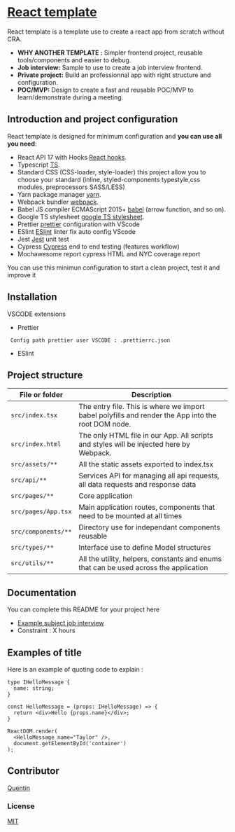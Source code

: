 # [React template](https://github.com/quentinlao/reactTemplate/)

React template is a template use to create a react app from scratch without CRA.

-   **WHY ANOTHER TEMPLATE :** Simpler frontend project, reusable tools/components and easier to debug.
-   **Job interview:** Sample to use to create a job interview frontend.
-   **Private project:** Build an professionnal app with right structure and configuration.
-   **POC/MVP:** Design to create a fast and reusable POC/MVP to learn/demonstrate during a meeting.

## Introduction and project configuration

React template is designed for minimum configuration and **you can use all you need**:

-   React API 17 with Hooks [React hooks](https://fr.reactjs.org/docs/hooks-intro.html).
-   Typescript [TS](https://www.typescriptlang.org/).
-   Standard CSS (CSS-loader, style-loader) this project allow you to choose your standard (inline, styled-components typestyle,css modules, preprocessors SASS/LESS)
-   Yarn package manager [yarn](https://yarnpkg.com/).
-   Webpack bundler [webpack](https://webpack.js.org/).
-   Babel JS compiler ECMAScript 2015+ [babel](https://babeljs.io/docs/en/) (arrow function, and so on).
-   Google TS stylesheet [google TS stylesheet](https://google.github.io/styleguide/tsguide.html).
-   Prettier [prettier](https://prettier.io/) configuration with VScode
-   ESlint [ESlint](https://eslint.org/) linter fix auto config VScode
-   Jest [Jest](https://jestjs.io/fr/) unit test
-   Cypress [Cypress](https://www.cypress.io/) end to end testing (features workflow)
-   Mochawesome report cypress HTML and NYC coverage report

You can use this minimun configuration to start a clean project, test it and improve it

## Installation

VSCODE extensions

-   Prettier

```
 Config path prettier user VSCODE : .prettierrc.json
```

-   ESlint

## Project structure

| File or folder      | Description                                                                                        |
| ------------------- | -------------------------------------------------------------------------------------------------- |
| `src/index.tsx`     | The entry file. This is where we import babel polyfills and render the App into the root DOM node. |
| `src/index.html`    | The only HTML file in our App. All scripts and styles will be injected here by Webpack.            |
| `src/assets/**`     | All the static assets exported to index.tsx                                                        |
| `src/api/**`        | Services API for managing all api requests, all data requests and response data                    |
| `src/pages/**`      | Core application                                                                                   |
| `src/pages/App.tsx` | Main application routes, components that need to be mounted at all times                           |
| `src/components/**` | Directory use for independant components reusable                                                  |
| `src/types/**`      | Interface use to define Model structures                                                           |
| `src/utils/**`      | All the utility, helpers, constants and enums that can be used across the application              |

## Documentation

You can complete this README for your project here

-   [Example subject job interview](https://reactjs.org/tutorial/tutorial.html)
-   Constraint : X hours

## Examples of title

Here is an example of quoting code to explain :

```tsx
type IHelloMessage {
  name: string;
}

const HelloMessage = (props: IHelloMessage) => {
  return <div>Hello {props.name}</div>;
}

ReactDOM.render(
  <HelloMessage name="Taylor" />,
  document.getElementById('container')
);
```

## Contributor

[Quentin](https://github.com/quentinlao/)

### License

[MIT](https://opensource.org/licenses/MIT)
